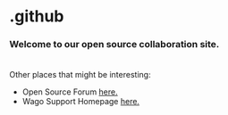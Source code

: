 # .github

### Welcome to our open source collaboration site. <br/><br/>

Other places that might be interesting: </BR>
* Open Source Forum [here.](https://www.wago.community/) <br/>
* Wago Support Homepage [here.](https://www.wagonorgesupport.com/) <br/>
